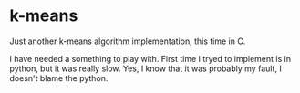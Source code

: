 # k-means
Just another k-means algorithm implementation, this time in C.

I have needed a something to play with. First time I tryed to implement is in
python, but it was really slow. Yes, I know that it was probably my fault, 
I doesn't blame the python.
